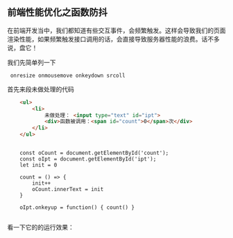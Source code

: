 ## 前端性能优化之函数防抖
在前端开发当中，我们都知道有些交互事件，会频繁触发。这样会导致我们的页面渲染性能，如果频繁触发接口调用的话，会直接导致服务器性能的浪费。话不多说，盘它！

我们先简单列一下

```
 onresize onmousemove onkeydown srcoll 
```


首先来段未做处理的代码

```html
	<ul>
		<li>
			未做处理： <input type="text" id="ipt">
			<div>函数被调用：<span id="count">0</span>次</div>
		</li>
	</ul>
```

```javscript

	const oCount = document.getElementById('count');
	const oIpt = document.getElementById('ipt');
	let init = 0
	
	count = () => {		
		init++
		oCount.innerText = init
	}
	
	oIpt.onkeyup = function() { count() }


```

看一下它的的运行效果：

